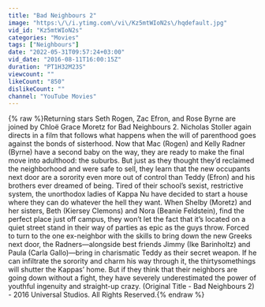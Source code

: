 ```yaml
---
title: "Bad Neighbours 2"
image: "https:\/\/i.ytimg.com\/vi\/Kz5mtWIoN2s\/hqdefault.jpg"
vid_id: "Kz5mtWIoN2s"
categories: "Movies"
tags: ["Neighbours"]
date: "2022-05-31T09:57:24+03:00"
vid_date: "2016-08-11T16:00:15Z"
duration: "PT1H32M23S"
viewcount: ""
likeCount: "850"
dislikeCount: ""
channel: "YouTube Movies"
---
```

{% raw %}Returning stars Seth Rogen, Zac Efron, and Rose Byrne are joined by Chloë Grace Moretz for Bad Neighbours 2. Nicholas Stoller again directs in a film that follows what happens when the will of parenthood goes against the bonds of sisterhood. Now that Mac (Rogen) and Kelly Radner (Byrne) have a second baby on the way, they are ready to make the final move into adulthood: the suburbs. But just as they thought they’d reclaimed the neighborhood and were safe to sell, they learn that the new occupants next door are a sorority even more out of control than Teddy (Efron) and his brothers ever dreamed of being. Tired of their school’s sexist, restrictive system, the unorthodox ladies of Kappa Nu have decided to start a house where they can do whatever the hell they want. When Shelby (Moretz) and her sisters, Beth (Kiersey Clemons) and Nora (Beanie Feldstein), find the perfect place just off campus, they won’t let the fact that it’s located on a quiet street stand in their way of parties as epic as the guys throw. Forced to turn to the one ex-neighbor with the skills to bring down the new Greeks next door, the Radners—alongside best friends Jimmy (Ike Barinholtz) and Paula (Carla Gallo)—bring in charismatic Teddy as their secret weapon. If he can infiltrate the sorority and charm his way through it, the thirtysomethings will shutter the Kappas’ home. But if they think that their neighbors are going down without a fight, they have severely underestimated the power of youthful ingenuity and straight-up crazy. (Original Title - Bad Neighbours 2) - 2016 Universal Studios. All Rights Reserved.{% endraw %}
